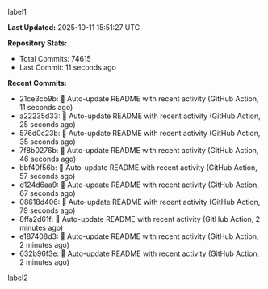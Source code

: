 
label1 
<!-- ACTIVITY_START -->
**Last Updated:** 2025-10-11 15:51:27 UTC

**Repository Stats:**
- Total Commits: 74615
- Last Commit: 11 seconds ago

**Recent Commits:**
- 21ce3cb9b: 🤖 Auto-update README with recent activity (GitHub Action, 11 seconds ago)
- a22235d33: 🤖 Auto-update README with recent activity (GitHub Action, 25 seconds ago)
- 576d0c23b: 🤖 Auto-update README with recent activity (GitHub Action, 35 seconds ago)
- 7f8b0276b: 🤖 Auto-update README with recent activity (GitHub Action, 46 seconds ago)
- bbf40f56b: 🤖 Auto-update README with recent activity (GitHub Action, 57 seconds ago)
- d124d6aa9: 🤖 Auto-update README with recent activity (GitHub Action, 67 seconds ago)
- 08618d406: 🤖 Auto-update README with recent activity (GitHub Action, 79 seconds ago)
- 8ffa2d61f: 🤖 Auto-update README with recent activity (GitHub Action, 2 minutes ago)
- e187408d3: 🤖 Auto-update README with recent activity (GitHub Action, 2 minutes ago)
- 632b96f3e: 🤖 Auto-update README with recent activity (GitHub Action, 2 minutes ago)
<!-- ACTIVITY_END -->

label2
